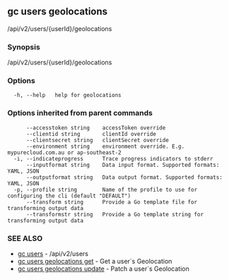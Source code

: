 ## gc users geolocations

/api/v2/users/{userId}/geolocations

### Synopsis

/api/v2/users/{userId}/geolocations

### Options

```
  -h, --help   help for geolocations
```

### Options inherited from parent commands

```
      --accesstoken string    accessToken override
      --clientid string       clientId override
      --clientsecret string   clientSecret override
      --environment string    environment override. E.g. mypurecloud.com.au or ap-southeast-2
  -i, --indicateprogress      Trace progress indicators to stderr
      --inputformat string    Data input format. Supported formats: YAML, JSON
      --outputformat string   Data output format. Supported formats: YAML, JSON
  -p, --profile string        Name of the profile to use for configuring the cli (default "DEFAULT")
      --transform string      Provide a Go template file for transforming output data
      --transformstr string   Provide a Go template string for transforming output data
```

### SEE ALSO

* [gc users](gc_users.html)	 - /api/v2/users
* [gc users geolocations get](gc_users_geolocations_get.html)	 - Get a user`s Geolocation
* [gc users geolocations update](gc_users_geolocations_update.html)	 - Patch a user`s Geolocation


